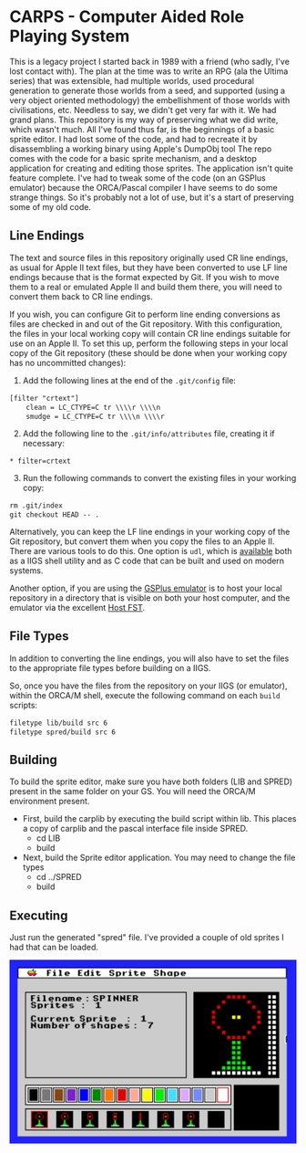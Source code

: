 # CARPS - Computer Aided Role Playing System

This is a legacy project I started back in 1989 with a friend (who sadly, I've lost contact with).
The plan at the time was to write an RPG (ala the Ultima series) that was extensible, had multiple worlds, used procedural generation to generate those worlds from a seed, and supported (using a very object oriented methodology) the embellishment of those worlds with civilisations, etc.
Needless to say, we didn't get very far with it.
We had grand plans.  This repository is my way of preserving what we did write, which wasn't much.
All I've found thus far, is the beginnings of a basic sprite editor.  I had lost some of the code, and had to recreate it by disassembling a working binary using Apple's DumpObj tool
The repo comes with the code for a basic sprite mechanism, and a desktop application for creating and editing those sprites.  The application isn't quite feature complete.  I've had to tweak some of the code (on an GSPlus emulator) because the ORCA/Pascal compiler I have seems to do some strange things.
So it's probably not a lot of use, but it's a start of preserving some of my old code.
## Line Endings
The text and source files in this repository originally used CR line endings, as usual for Apple II text files, but they have been converted to use LF line endings because that is the format expected by Git. If you wish to move them to a real or emulated Apple II and build them there, you will need to convert them back to CR line endings.

If you wish, you can configure Git to perform line ending conversions as files are checked in and out of the Git repository. With this configuration, the files in your local working copy will contain CR line endings suitable for use on an Apple II. To set this up, perform the following steps in your local copy of the Git repository (these should be done when your working copy has no uncommitted changes):

1. Add the following lines at the end of the `.git/config` file:
```
[filter "crtext"]
	clean = LC_CTYPE=C tr \\\\r \\\\n
	smudge = LC_CTYPE=C tr \\\\n \\\\r
```

2. Add the following line to the `.git/info/attributes` file, creating it if necessary:
```
* filter=crtext
```

3. Run the following commands to convert the existing files in your working copy:
```
rm .git/index
git checkout HEAD -- .
```

Alternatively, you can keep the LF line endings in your working copy of the Git repository, but convert them when you copy the files to an Apple II. There are various tools to do this.  One option is `udl`, which is [available][udl] both as a IIGS shell utility and as C code that can be built and used on modern systems.

Another option, if you are using the [GSPlus emulator](https://apple2.gs/plus/) is to host your local repository in a directory that is visible on both your host computer, and the emulator via the excellent [Host FST](https://github.com/ksherlock/host-fst).

[udl]: http://ftp.gno.org/pub/apple2/gs.specific/gno/file.convert/udl.114.shk

## File Types
In addition to converting the line endings, you will also have to set the files to the appropriate file types before building on a IIGS.

So, once you have the files from the repository on your IIGS (or emulator), within the ORCA/M shell, execute the following command on each `build` scripts:

    filetype lib/build src 6
    filetype spred/build src 6

## Building
To build the sprite editor, make sure you have both folders (LIB and SPRED) present in the same folder on your GS.
You will need the ORCA/M environment present.
 * First, build the carplib by executing the build script within lib.  This places a copy of carplib and the pascal interface file inside SPRED.
	 * cd LIB
	 * build
 * Next, build the Sprite editor application.  You may need to change the file types
	 * cd ../SPRED
	 * build
## Executing
Just run the generated "spred" file.  I've provided a couple of old sprites I had that can be loaded.
 
![Sprite Editor Screenshot](https://github.com/pkclsoft/CARPS/blob/594af1d8fd86ec7fa52a69fabbd17dabbc1c55b4/spred.png)
